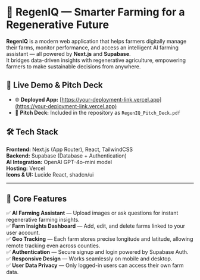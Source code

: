 # 🌱 RegenIQ — Smarter Farming for a Regenerative Future

**RegenIQ** is a modern web application that helps farmers digitally manage their farms, monitor performance, and access an intelligent AI farming assistant — all powered by **Next.js** and **Supabase**.  
It bridges data-driven insights with regenerative agriculture, empowering farmers to make sustainable decisions from anywhere.
## 🚀 Live Demo & Pitch Deck

- 🌐 **Deployed App:** [https://your-deployment-link.vercel.app](https://your-deployment-link.vercel.app)
- 📄 **Pitch Deck:** Included in the repository as `RegenIQ_Pitch_Deck.pdf`
## 🛠️ Tech Stack

**Frontend:** Next.js (App Router), React, TailwindCSS  
**Backend:** Supabase (Database + Authentication)  
**AI Integration:** OpenAI GPT-4o-mini model  
**Hosting:** Vercel  
**Icons & UI:** Lucide React, shadcn/ui  

---

## 🌿 Core Features

✅ **AI Farming Assistant** — Upload images or ask questions for instant regenerative farming insights.  
✅ **Farm Insights Dashboard** — Add, edit, and delete farms linked to your user account.  
✅ **Geo Tracking** — Each farm stores precise longitude and latitude, allowing remote tracking even across counties.  
✅ **Authentication** — Secure signup and login powered by Supabase Auth.  
✅ **Responsive Design** — Works seamlessly on mobile and desktop.  
✅ **User Data Privacy** — Only logged-in users can access their own farm data.